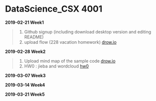 # DataScience_CSX 4001

**2019-02-21 Week1**

>1. Github signup (including download desktop version and editing README)
>2. upload flow (228 vacation homework)
>[drow.io](http://www.drow.io)

**2019-02-28 Week2**
>1. Upload mind map of the sample code 
[drow.io](http://www.drow.io)
>2. HW0 : jieba and wordcloud 
[hw0](https://github.com/shiny880410/helloworld/blob/master/hw0/jieba/jiebatest6cloud.py)

**2019-03-07 Week3**

**2019-03-14 Week4**

**2019-03-21 Week5**